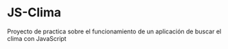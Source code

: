 # JS-Clima
Proyecto de practica sobre el funcionamiento de un aplicación de buscar el clima con JavaScript
